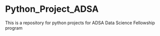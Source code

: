 # Python_Project_ADSA
This is a repository for python projects for ADSA Data Science Fellowship program 
